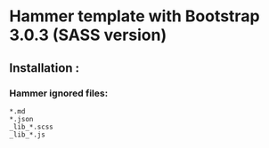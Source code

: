 # Hammer template with Bootstrap 3.0.3 (SASS version)

## Installation :

### Hammer ignored files:

	*.md
	*.json
	_lib_*.scss
	_lib_*.js